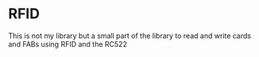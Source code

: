 # RFID

This is not my library but a small part of the library to read and write cards and FABs using RFID and the RC522
